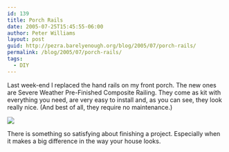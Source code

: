 ```yaml
---
id: 139
title: Porch Rails
date: 2005-07-25T15:45:55-06:00
author: Peter Williams
layout: post
guid: http://pezra.barelyenough.org/blog/2005/07/porch-rails/
permalink: /blog/2005/07/porch-rails/
tags:
  - DIY
---
```

Last week-end I replaced the hand rails on my front porch. The new ones are Severe Weather Pre-Finished Composite Railing. They come as kit with everything you need, are very easy to install and, as you can see, they look really nice. (And best of all, they require no maintenance.)

![](http://www.barelyenough.org/photos/blog/porch_rails.sized.jpg) 

There is something so satisfying about finishing a project. Especially when it makes a big difference in the way your house looks.